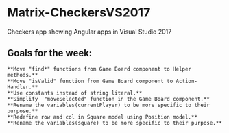 # Matrix-CheckersVS2017
Checkers app showing Angular apps in Visual Studio 2017
 ## Goals for the week:
	**Move "find*" functions from Game Board component to Helper methods.**
	**Move "isValid" function from Game Board component to Action-Handler.**
	**Use constants instead of string literal.**
	**Simplify  "moveSelected" function in the Game Board component.**
	**Rename the variables(currentPlayer) to be more specific to their purpose.**
	**Redefine row and col in Square model using Position model.**	 
	**Rename the variables(square) to be more specific to their purpose.**
	 
 
 

